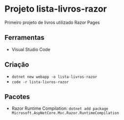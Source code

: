 # Projeto  lista-livros-razor
Primeiro projeto de livros utilizado Razor Pages

## Ferramentas
- Visual Studio Code

## Criação
- ```dotnet new webapp -o lista-livros-razor```
- ```code -r lista-livros-razor```

## Pacotes 
- Razor Runtime Compilation: ```dotnet add package Microsoft.AspNetCore.Mvc.Razor.RuntimeCompilation```
